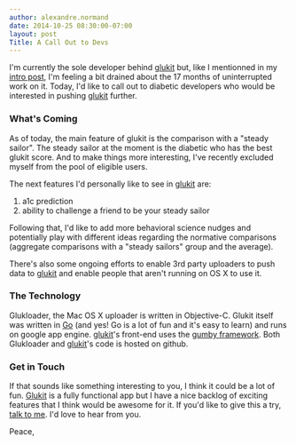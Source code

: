 ```yaml
---
author: alexandre.normand
date: 2014-10-25 08:30:00-07:00
layout: post
Title: A Call Out to Devs
---
```


I'm currently the sole developer behind [glukit](https://mygluk.it) but, like I mentionned in my [intro post](/posts/introduction), I'm feeling a bit drained about the 17 months of uninterrupted work on it. Today, I'd like to call out to diabetic developers who would be interested in pushing [glukit](https://mygluk.it) further. 

### What's Coming
As of today, the main feature of glukit is the comparison with a "steady sailor". The steady sailor at the moment is the diabetic who has the best glukit score. And to make things more interesting, I've recently excluded myself from the pool of eligible users. 

The next features I'd personally like to see in [glukit](https://mygluk.it) are:

1.   a1c prediction
2.   ability to challenge a friend to be your steady sailor

Following that, I'd like to add more behavioral science nudges and potentially play with different ideas regarding the normative comparisons (aggregate comparisons with a "steady sailors" group and the average). 

There's also some ongoing efforts to enable 3rd party uploaders to push data to [glukit](https://mygluk.it) and enable people that aren't running on OS X to use it. 

### The Technology
Glukloader, the Mac OS X uploader is written in Objective-C. Glukit itself was written in [Go](http://golang.org/) (and yes! Go is a lot of fun and it's easy to learn) and runs on google app engine.
[glukit](https://mygluk.it)'s front-end uses the [gumby framework](http://gumbyframework.com/). Both Glukloader and [glukit](https://mygluk.it)'s code is hosted on github. 

### Get in Touch

If that sounds like something interesting to you, I think it could be a lot of fun. [Glukit](https://mygluk.it) is a fully functional app but I have a nice backlog of exciting features that I think would be awesome for it. If you'd like to give this a try, [talk to me](mailto:alexandre.normand@gmail.com). I'd love to hear from you.

Peace,
